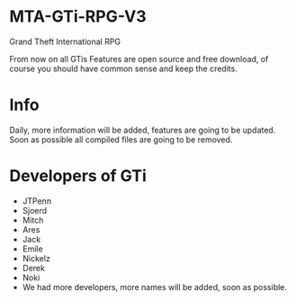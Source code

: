 # MTA-GTi-RPG-V3
Grand Theft International RPG

From now on all GTis Features are open source and free download, of course you should have common sense and keep the credits.

# Info
Daily, more information will be added, features are going to be updated.
Soon as possible all compiled files are going to be removed.

# Developers of GTi

- JTPenn
- Sjoerd
- Mitch
- Ares
- Jack
- Emile
- Nickelz
- Derek
- Noki
- We had more developers, more names will be added, soon as possible.
